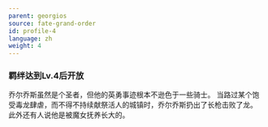 ```yaml
---
parent: georgios
source: fate-grand-order
id: profile-4
language: zh
weight: 4
---
```


### 羁绊达到Lv.4后开放

乔尔乔斯虽然是个圣者，但他的英勇事迹根本不逊色于一些骑士。
当路过某个饱受毒龙肆虐，而不得不持续献祭活人的城镇时，乔尔乔斯扔出了长枪击败了龙。
此外还有人说他是被魔女抚养长大的。
